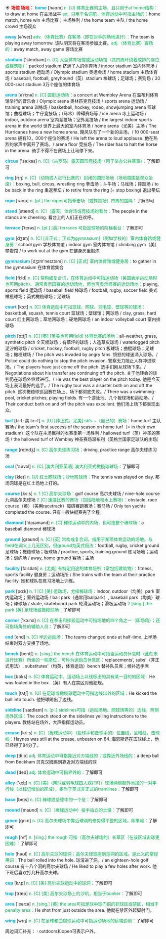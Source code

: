 ☀ <font color="red">**场馆 场地：**</font>
<font color="sky blue">**home**</font> [həʊm] 
<font color="#00b050">n. [U] 体育比赛的主场，且只用于at home结构：</font>to draw at home 在主场战平 <font color="#00b050">adj. 只用于名词前，体育运动中可指主场的：</font>home match, home win 主场比赛；主场胜利 / the home team 主队 / the home crowd 主场观众

<font color="sky blue">**away**</font> [ə'weɪ] 
<font color="#00b050">adv.（体育比赛）在客场（即在对手的场地进行）：</font>The team is playing away tomorrow. 该队明天将在客场参加比赛。<font color="#00b050">adj.（体育比赛）客场的：</font>away match, away game 客场比赛

<font color="sky blue">**stadium**</font> ['steɪdɪəm] 
<font color="#00b050">n. [C] 大型体育场馆或运动场馆（其四周环绕着成排的座位或建筑物）：</font>packed stadium 挤满了人的体育场 / indoor stadium 室内体育场 / sports stadium 运动场 / Olympic stadium 奥运会场 / home stadium 主场体育场 / baseball, football, greyhound（英）stadium 棒球场；足球场；赛狗场 / 30 000-seat stadium 3万个座位的体育场
           
<font color="sky blue">**arena**</font> [əˈri:nə]
<font color="#00b050">n. [C] 圆形运动场：</font>a concert at Wembley Arena 在温布利体育馆举行的音乐会 / Olympic arena 奥林匹克竞技场 / sports arena 运动场 / training arena 训练场 / basketball, hockey, rodeo, showjumping arena 篮球馆；曲棍球场；牛仔竞技场；（马术）障碍赛场等 / ice arena 冰上运动场 / indoor, outdoor arena 室内竞技场；室外竞技场 / the largest indoor sports arena in the world 世界上最大的室内体育场 / home arena（尤美）主场 / The Hurricanes have a new home arena. 飓风队有了一个新的主场。/ 10 000-seat arena 拥有10，000个座位的赛场 / He left the arena to loud applause. 他在热烈的掌声中离开了赛场。/ arena floor 竞技场 / The rider has to halt the horse in the arena. 骑手不得不在赛场上让马停下来。

<font color="sky blue">**circus**</font> ['sə:kəs] 
<font color="#00b050">n. [C]（古罗马）露天圆形竞技场（用于举办公共赛事）：</font>了解即可

<font color="sky blue">**ring**</font> [rɪŋ] 
<font color="#00b050">n. [C]（动物或人进行比赛的）封闭的圆形场地（场地周围是观众坐席）：</font>boxing, bull, circus, wrestling ring 拳击场；斗牛场；马戏场；摔跤场 / to be back in the ring 重返拳坛 / to retire from the ring (= stop boxing) 退出拳坛

<font color="sky blue">**rope**</font> [rəʊp] 
<font color="#00b050">n. [pl.] the ropes可指拳击场（或摔跤场）四周的围绳：</font>了解即可

<font color="sky blue">**stand**</font> [stænd] 
<font color="#00b050">n. [C]（露天）体育场或竞技场的看台：</font>The people in the stands are cheering. 看台上的人们正在欢呼。
           
<font color="sky blue">**terrace**</font> [ˈterəs]
<font color="#00b050">n. [pl.] [英] terraces 可指足球场的阶梯看台：</font>了解即可

<font color="sky blue">**gym**</font> [dӡɪm] 
<font color="#00b050">n. [C] [非正式；正式为gymnasium]（例如学校的）室内体育馆或健身房：</font>school gym 学校体育馆 / indoor gym 室内体育馆 / climbing gym（美）攀岩馆 / to work out at the gym 在健身房里锻炼

<font color="sky blue">**gymnasium**</font> [dӡɪm'neɪzɪəm] 
<font color="#00b050">n. [C] [正式] 室内体育馆或健身房：</font>to gather in the gymnasium 在体育馆集合

<font color="sky blue">**field**</font> [fi:ld] 
<font color="#00b050">n. [C] 常构成复合词，在体育运动中可指运动场（英国表示运动场时也可用pitch）。通常表示田赛的运动场地，但也可表示径赛的运动场地：</font>playing, sports field 运动场 / baseball field 棒球场 / football, rugby, soccer field 美式橄榄球场；英式橄榄球场；足球场

<font color="sky blue">**court**</font> [kɔ:t] 
<font color="#00b050">n. [C] 体育运动中可指篮球、网球、羽毛球、壁球等的球场：</font>basketball, squash, tennis court 篮球场；壁球馆；网球场 / clay, grass, hard court 红土网球场；草地网球场；硬地网球场 / an indoor volleyball court 室内排球场
           
<font color="sky blue">**pitch**</font> [pɪtʃ]
<font color="#00b050">n. [C] [英] [英美也可用field] 体育比赛的场地：</font>all-weather, grass, synthetic pitch 全天候球场；有草坪的球场；人造草皮球场 / waterlogged pitch 泥泞的球场 / cricket, hockey, football, rugby pitch 板球场；曲棍球场；足球场；橄榄球场 / The pitch was invaded by angry fans. 愤怒的球迷涌入球场。/ Police could do nothing to stop the pitch invasion. 警察无力阻止人群冲进球场。/ The players have just come off the pitch. 选手们刚从球场下来。/ Negotiations about his transfer are continuing off the pitch. 关于他转会的谈判仍在球场外继续进行。/ He was the best player on the pitch today. 他是今天场上表现最好的选手。/ The rugby tour was a disaster both on and off the pitch. 这次橄榄球巡回赛在场上、场下都彻底失败。/ There was a swimming-pool, cricket pitches, playing fields. 有一个游泳池、几个板球场和运动场。/ Their conduct both on and off the pitch was excellent. 他们场上场下都表现出众。
           
<font color="sky blue">**turf**</font> [tɜ:f; 美 tɜ:rf]
<font color="#00b050">n. [U] [非正式，尤美] sb’s ~（自己的）赛场：</font>home turf 主队赛场 / the team's first success of the season on home turf（= in their own stadium）这个队在主场赢得的本赛季第一场胜利 / hallowed turf（英）神圣的赛场 / the hallowed turf of Wembley 神圣赛场温布利（英格兰国家足球队的主场）

<font color="sky blue">**range**</font> [reɪndӡ] 
<font color="#00b050">n. [C] 高尔夫球练习场：</font>driving, practice range 高尔夫球练习场

<font color="sky blue">**oval**</font> ['əʊvəl] 
<font color="#00b050">n. [C] [澳大利亚英语] 澳大利亚式橄榄球球场：</font>了解即可

<font color="sky blue">**clay**</font> [kleɪ] 
<font color="#00b050">n. [U] 红土网球场；沙地网球场：</font>The tennis was played on clay. 那场网球是在红土场地上打的。

<font color="sky blue">**course**</font> [kɔ:s] 
<font color="#00b050">n. 1 [C] 高尔夫球场：</font>golf course 高尔夫球场 / nine-hole course 九洞高尔夫球场 <font color="#00b050">2 [C] 速度比赛的赛场（包括陆地和水上赛场）：</font>obstacle, race course（英）（美用racetrack）障碍赛跑赛场；赛马场 / Only ten yachts completed the course. 只有十艘快艇赛完了全程。

<font color="sky blue">**diamond**</font> ['daɪəmənd] 
<font color="#00b050">n. [C] 棒球运动中的内场，也可指整个棒球场：</font>a baseball diamond 棒球场

<font color="sky blue">**ground**</font> [ɡraʊnd] 
<font color="#00b050">n. [C] [英] 常构成复合词，指用于某项体育运动的场地。与field在词义上几无区别，但ground为英式用法：</font>football, rugby, cricket ground 足球场；橄榄球场；板球场 / practice, sports, training ground 练习场地；运动场；训练场 / away, home ground 客场；主场 
           
<font color="sky blue">**facility**</font> [fəˈsɪləti]
<font color="#00b050">n. [尤美] 有特定用途的体育场所（常包括建筑物）：</font>fitness, sports facility 健身房；运动场所 / She trains with the team at their practice facility. 她和球队在练习场地上训练。

<font color="sky blue">**park**</font> [pɑːk] 
<font color="#00b050">n. 1 [C] [美] 运动场，尤指棒球场：</font>indoor, outdoor（均美）park 室内运动场；室外运动场 / ball park（通常用ballpark）, baseball park（均美）球场；棒球场 / skate, skateboard park 轮滑运动场；滑板运动场 <font color="#00b050">2 [sing.] the park [英] 足球场或橄榄球场：</font>了解即可

<font color="sky blue">**corner**</font> ['kɔ:nə] 
<font color="#00b050">n. [C] 在拳击和摔跤运动中可指场地的四个角之一（即场角）；还可指场角处的辅助人员：</font>了解即可

<font color="sky blue">**end**</font> [end] 
<font color="#00b050">n. [C] 半边运动场：</font>The teams changed ends at half-time. 上半场结束时双方交换了场地。

<font color="sky blue">**bench**</font> [bentʃ] 
<font color="#00b050">n. [sing.] the bench 在体育运动中可指当运动员休息时（此刻未进行比赛）所坐的一些座位，可称为运动员休息区：</font>replacements’, subs’（非正式用法）, substitutes’（均英，体育运动）bench 替补队员席；候补选手席

<font color="sky blue">**box**</font> [bɒks] 
<font color="#00b050">n. [C] 体育运动中，运动场上以线标出的具有某一目的的区域：</font>He was fouled in the box.（英）有人在禁区对他犯规。

<font color="sky blue">**touch**</font> [tʌtʃ] 
<font color="#00b050">n. [U] 在足球或橄榄球运动中可指边线以外的区域：</font>He kicked the ball into touch. 他把球踢出了边线。
           
<font color="sky blue">**sideline**</font> [ˈsaɪdlaɪn]
<font color="#00b050">n. [pl.] sidelines可指（运动场地、网球场等的）边线，两侧场外区域：</font>The coach stood on the sidelines yelling instructions to the players. 教练站在场外，大声指挥运动员。
           
<font color="sky blue">**crease**</font> [kri:s]
<font color="#00b050">n. [C]（板球运动中）（投球手和击球手的）位置线，区域线，击球线：</font>Haynes was still at the crease, unbeaten on 84. 海恩斯还在击球线上，他已经得了84分了。

<font color="sky blue">**deep**</font> [di:p] 
<font color="#00b050">adj. 体育运动中可指靠近对方端线的；或靠近外场线的：</font>a deep ball from Beckham 贝克汉姆踢到靠近对方端线的球

<font color="sky blue">**dead**</font> [ded] 
<font color="#00b050">adj. 体育运动中可指界外的：</font>了解即可 

<font color="sky blue">**alley**</font> ['ælɪ] 
<font color="#00b050">n. [C] [美]（网球或羽毛球四人双打时）球场两侧额外添加的一对平行线（以标记增加的区域），相当于英式非正式的tramlines：</font>了解即可

<font color="sky blue">**base**</font> [beɪs] 
<font color="#00b050">n. [C] 棒球或垒球中的一个垒：</font>了解即可
           
<font color="sky blue">**mound**</font> [maʊnd]
<font color="#00b050">n. [C]（棒球运动中）投手站立的土墩：</font>了解即可

<font color="sky blue">**green**</font> [ɡri:n] 
<font color="#00b050">n. [C] 高尔夫球场中靠近球洞的修剪得平整的区域，即果岭：</font>了解即可

<font color="sky blue">**rough**</font> [rʌf] 
<font color="#00b050">n. [sing.] the rough 可指（高尔夫球场的）长草区（在该区域击球更困难）：</font>了解即可

<font color="sky blue">**hole**</font> [həʊl] 
<font color="#00b050">n. [C] 高尔夫球的球洞；高尔夫球球座到球洞的区域。是此义的常规用词：</font>The ball rolled into the hole. 球滚进了洞。/ an eighteen-hole golf course 有十八个洞的高尔夫球场 / He liked to play a few holes after work. 他下班后喜欢打几杆高尔夫球。

<font color="sky blue">**cup**</font> [kʌp] 
<font color="#00b050">n. [C] [美] 高尔夫球运动中的球洞：</font>了解即可

<font color="sky blue">**trap**</font> [træp] 
<font color="#00b050">n. [C] [美] 高尔夫球场上的沙坑，相当于bunker：</font>了解即可

<font color="sky blue">**area**</font> ['eərɪə] 
<font color="#00b050">n. [sing.] [英] the area可指足球中球门前的罚球区或禁区，相当于penalty area：</font>He shot from just outside the area. 他就在禁区外起脚射门。

<font color="sky blue">**wing**</font> [wɪŋ] 
<font color="#00b050">n. [C] 在足球和曲棍球运动中可指运动场地的远端边侧：</font>了解即可

周边词汇补充：
· outdoors和open可表示户外。
